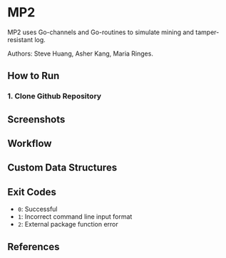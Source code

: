 # MP2
MP2 uses Go-channels and Go-routines to simulate mining and tamper-resistant log.

Authors: Steve Huang, Asher Kang, Maria Ringes. 

## How to Run 
### 1. Clone Github Repository

## Screenshots 

## Workflow

## Custom Data Structures

## Exit Codes 
- `0`: Successful
- `1`: Incorrect command line input format
- `2`: External package function error

## References 
